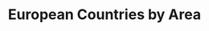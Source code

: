 ---
title: European Countries by Area
herb_id: european_countries_by_area
contributors:
- github: datumorphism
  name: datumorphism
data:
- fields:
  - description: name of the country
    name: country_name
  - description: alpha 2 code of the country
    name: alpha_2
  - description: alpha 3 code of the country
    name: alpha_3
  - description: alternative names of the country
    name: alt_names
  - description: numeric code of the country
    name: numeric
  - description: area in Europe of the country in unit of kilometer square
    name: area_km2
  - description: notes about the area
    name: area_comment
  format: csv
  name: european countries in csv format
  path: dataset/european_countries.csv
  size: 8.5K
  updated_at: '2020-02-17'
- fields:
  - description: name of the country
    name: country_name
  - description: alpha 2 code of the country
    name: alpha_2
  - description: alpha 3 code of the country
    name: alpha_3
  - description: alternative names of the country
    name: alt_names
  - description: numeric code of the country
    name: numeric
  - description: area in Europe of the country in unit of kilometer square
    name: area_km2
  - description: notes about the area
    name: area_comment
  format: json
  name: european countries in json format
  path: dataset/european_countries.json
  size: 4K
  updated_at: '2020-02-17'
description: European countries and their areas in Europe
license:
- link: https://en.wikipedia.org/wiki/Wikipedia:Text_of_Creative_Commons_Attribution-ShareAlike_3.0_Unported_License
  name: Creative Commons Attribution-ShareAlike License
name: European Countries by Area
references:
- link: https://en.wikipedia.org/wiki/List_of_European_countries_by_area
  name: List of European countries by area from Wikipedia
repository: datumorphism/dataset-european-countries
tags:
- Geo

---